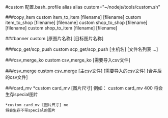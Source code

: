 #custom
	配置.bash_profile alias
	alias custom="~/nodejs/tools/custom.sh" 

###copy_item
	custom item_to_item [filename] [filename]
	custom item_to_shop [filename] [filename]
	custom shop_to_shop [filename] [filename]
	custom shop_to_item [filename] [filename]

###banner
	custom [原图片名称] [目标图片名称]

###scp_get/scp_push
	custom scp_get/scp_push [主机名] [文件名列表 ...]

###csv_merge_ko
	custom csv_merge_ko [需要导入csv文件]

###csv_merge
	custom csv_merge [主csv文件] [需要导入的csv文件] [合并后的csv文件]

###card_mv
	*custom card_mv [图片尺寸]
	例如：
	custom card_mv 400
	将会生存special图片

	*custom card_mv [图片尺寸] no
	将会生存不带special的图片